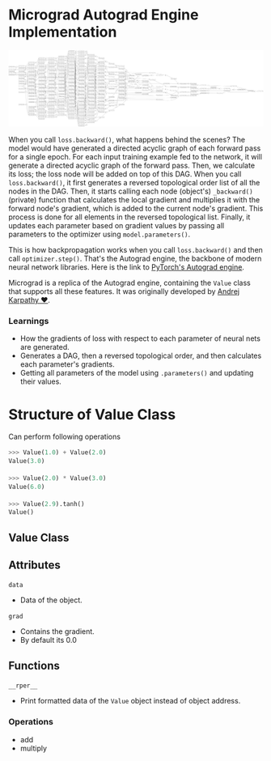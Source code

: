 # Micrograd Autograd Engine Implementation

<img src="./assets/MLP2.png" width="700">

When you call `loss.backward()`, what happens behind the scenes? The model would have generated a directed acyclic graph of each forward pass for a single epoch. For each input training example fed to the network, it will generate a directed acyclic graph of the forward pass. Then, we calculate its loss; the loss node will be added on top of this DAG. When you call `loss.backward()`, it first generates a reversed topological order list of all the nodes in the DAG. Then, it starts calling each node (object's) `_backward()` (private) function that calculates the local gradient and multiplies it with the forward node's gradient, which is added to the current node's gradient. This process is done for all elements in the reversed topological list. Finally, it updates each parameter based on gradient values by passing all parameters to the optimizer using `model.parameters()`.

This is how backpropagation works when you call `loss.backward()` and then call `optimizer.step()`. That's the Autograd engine, the backbone of modern neural network libraries. Here is the link to [PyTorch's Autograd engine](https://pytorch.org/tutorials/beginner/blitz/autograd_tutorial.html).

Micrograd is a replica of the Autograd engine, containing the `Value` class that supports all these features. It was originally developed by [Andrej Karpathy ♥](https://github.com/karpathy/micrograd).

### Learnings

- How the gradients of loss with respect to each parameter of neural nets are generated.
- Generates a DAG, then a reversed topological order, and then calculates each parameter's gradients.
- Getting all parameters of the model using `.parameters()` and updating their values.

# Structure of Value Class

Can perform following operations

```py
>>> Value(1.0) + Value(2.0)
Value(3.0)

>>> Value(2.0) * Value(3.0)
Value(6.0)

>>> Value(2.9).tanh()
Value()
```

## Value Class

## Attributes

`data`

- Data of the object.

`grad`

- Contains the gradient.
- By default its 0.0

## Functions

`__rper__`

- Print formatted data of the `Value` object instead of object address.

### Operations

- add
- multiply
